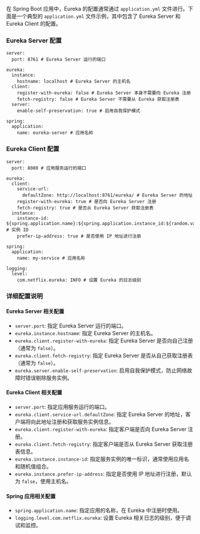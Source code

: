 在 Spring Boot 应用中，Eureka 的配置通常通过 `application.yml` 文件进行。下面是一个典型的 `application.yml` 文件示例，其中包含了 Eureka Server 和 Eureka Client 的配置。
### Eureka Server 配置
```
server:
  port: 8761 # Eureka Server 运行的端口

eureka:
  instance:
    hostname: localhost # Eureka Server 的主机名
  client:
    register-with-eureka: false # Eureka Server 本身不需要向 Eureka 注册
    fetch-registry: false # Eureka Server 不需要从 Eureka 获取注册表
  server:
    enable-self-preservation: true # 启用自我保护模式

spring:
  application:
    name: eureka-server # 应用名称
```
### Eureka Client 配置
```
server:
  port: 8080 # 应用服务运行的端口

eureka:
  client:
    service-url:
      defaultZone: http://localhost:8761/eureka/ # Eureka Server 的地址
    register-with-eureka: true # 是否向 Eureka Server 注册
    fetch-registry: true # 是否从 Eureka Server 获取注册表
  instance:
    instance-id: ${spring.application.name}:${spring.application.instance_id:${random.value}} # 实例 ID
    prefer-ip-address: true # 是否使用 IP 地址进行注册

spring:
  application:
    name: my-service # 应用名称

logging:
  level:
    com.netflix.eureka: INFO # 设置 Eureka 的日志级别
```
### 详细配置说明
#### Eureka Server 相关配置

- `server.port`: 指定 Eureka Server 运行的端口。
- `eureka.instance.hostname`: 指定 Eureka Server 的主机名。
- `eureka.client.register-with-eureka`: 指定 Eureka Server 是否向自己注册（通常为 `false`）。
- `eureka.client.fetch-registry`: 指定 Eureka Server 是否从自己获取注册表（通常为 `false`）。
- `eureka.server.enable-self-preservation`: 启用自我保护模式，防止网络故障时错误剔除服务实例。
#### Eureka Client 相关配置

- `server.port`: 指定应用服务运行的端口。
- `eureka.client.service-url.defaultZone`: 指定 Eureka Server 的地址，客户端将向此地址注册和获取服务实例信息。
- `eureka.client.register-with-eureka`: 指定客户端是否向 Eureka Server 注册。
- `eureka.client.fetch-registry`: 指定客户端是否从 Eureka Server 获取注册表信息。
- `eureka.instance.instance-id`: 指定服务实例的唯一标识，通常使用应用名和随机值组合。
- `eureka.instance.prefer-ip-address`: 指定是否使用 IP 地址进行注册，默认为 `false`，使用主机名。
#### Spring 应用相关配置

- `spring.application.name`: 指定应用的名称，在 Eureka 中注册时使用。
- `logging.level.com.netflix.eureka`: 设置 Eureka 相关日志的级别，便于调试和监控。
